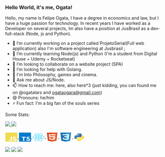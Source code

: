 ### Hello World, it's me, Ogata!

Hello, my name is Felipe Ogata, I have a degree in economics and law, but I have a huge passion for technology. In recent years I have worked as a Developer on several projects, Im also have a position at JusBrasil as a dev-full-stack (Node, js and Python).

- 🔭 I’m currently working on a project called ProjetoSerial(Full web application) also I'm software engineering at Jusbrasil ; 
- 🌱 I’m currently learning Node(js) and Python (I'm a student from Digital House + Udemy + Rocketseat)
- 👯 I’m looking to collaborate on a website project (SPA)
- 🤔 I’m looking for help with Golang. 
- 💬 I'm Into Philosophy, games and cinema.
- 💬 Ask me about JS/Node.
- 📫 How to reach me: here, also here*3 (just kidding, you can found me on @ogatalars and ogataogara@gmail.com)
- 😄 Pronouns: he/him
- ⚡ Fun fact: I'm a big fan of the souls series

Some Stats:


<div align="left">
  <a href="https://github.com/wolflars">
  <img height="180em" src="https://github-readme-stats.vercel.app/api?username=wolflars&show_icons=true&theme=dracula&include_all_commits=true&count_private=true"/>
  <img height="180em" src="https://github-readme-stats.vercel.app/api/top-langs/?username=wolflars&layout=compact&langs_count=7&theme=dracula"/>
</div>
<div style="display: inline_block"><br>
  <img align="center" alt="wolflars-Js" height="30" width="40" src="https://raw.githubusercontent.com/devicons/devicon/master/icons/javascript/javascript-plain.svg">
  <img align="center" alt="wolflars-Ts" height="30" width="40" src="https://raw.githubusercontent.com/devicons/devicon/master/icons/typescript/typescript-plain.svg">
  <img align="center" alt="wolflars-React" height="30" width="40" src="https://raw.githubusercontent.com/devicons/devicon/master/icons/react/react-original.svg">
  <img align="center" alt="wolflars-HTML" height="30" width="40" src="https://raw.githubusercontent.com/devicons/devicon/master/icons/html5/html5-original.svg">
  <img align="center" alt="wolflars-CSS" height="30" width="40" src="https://raw.githubusercontent.com/devicons/devicon/master/icons/css3/css3-original.svg">
  <img align="center" alt="wolflars-Python" height="30" width="40" src="https://raw.githubusercontent.com/devicons/devicon/master/icons/python/python-original.svg">
  <br>
  <br>
  <div style="display: inline_block"> 
  <a href="https://instagram.com/ogatalars" target="_blank"><img src="https://img.shields.io/badge/-Instagram-%23E4405F?style=for-the-badge&logo=instagram&logoColor=white" target="_blank"></a>
  <a href = "mailto:ogataogara@gmail.com"><img src="https://img.shields.io/badge/-Gmail-%23333?style=for-the-badge&logo=gmail&logoColor=white" target="_blank"></a>
  <a href="https://www.linkedin.com/in/felipe-ogata-821791102" target="_blank"><img src="https://img.shields.io/badge/-LinkedIn-%230077B5?style=for-the-badge&logo=linkedin&logoColor=white" target="_blank"></a> 
 
 
 
</div>
  
